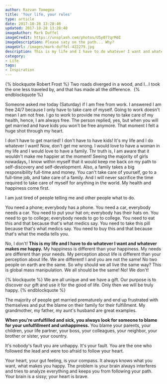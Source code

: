 ```yaml
---
author: Razvan Tomegea
title: 'Your life, your rules'
type: article
date: 2017-10-28 13:28:40
updated: 2017-10-28 13:28:40
imageAuthor: Mark Duffel
imageCredit: https://unsplash.com/photos/U5y077qrMdI
imageDescription: Please saty on the path... Why?
imageUrl: /images/mark-duffel-422279.jpg
description: This is my life and I have to do whatever I want and whatever makes me happy.
category:
- Life
tags:
- Inspiration
---
```

{% blockquote Robert Frost %}
Two roads diverged in a wood, and I…I took the one less traveled by, and that has made all the difference. 
{% endblockquote %}

<!-- more -->
Someone asked me today (Saturday) if I am free from work. I answered I am free 24/7 because I only have to take care of myself. Going to work doesn't mean I am not free. I go to work to provide me money to take care of my health, hence, I am always free. The person replied, yes, but when you will get married and have kids you won't be free anymore. That moment I felt a huge shot through my heart. 

I don't have to get married! I don't have to have kids! It's my life and I do whatever I want! Now, don't get me wrong. I would love to have a woman in my life and I would love to have a family. Thr truth is, I am aware that it wouldn't make me happier at the moment! Seeing the majority of girls nowadays, I know within myself that it would keep me back on my path to self-discovery and self-development. Also, a family takes a big responsibility full-time and money. You can't take care of yourself, go to a full-time job, and take care of a family.  And I will never sacrifice the time required to take care of myself for anything in the world. My health and happiness come first.

I am just tired of people telling me and other people what to do.

You need a phone; everybody has a phone. You need a car, everybody needs a car. You need to put your hat on; everybody has their hats on. You need to go to college; everybody needs to go to college. You need to eat this and that because that's what medics say. You need to take this pill because that's what medics say. You need to buy this and that because that's what the media tells you.

No, I don't! **This is my life and I have to do whatever I want and whatever makes me happy.**
My happiness is different than your happiness. My needs are different than your needs. My perception about life is different than your perception about life. We are different! I and you are not the same! No two people on earth are the same. So why should we all live the same way? This is global mass manipulation. We all should be the same! No! We don't!

{% blockquote %}
We are all unique and we have a gift. Our purpose is to discover our gift and use it for the good of life. Only then we will be truly happy.
{% endblockquote %}

The majority of people get married prematurely and end up frustrated with themselves and put the blame on their family for their fulfillment. My grandmother, my father, my aunt's husband are great examples.

**When you're unfulfilled and sick, you always look for someone to blame for your unfulfillment and unhappiness.** You blame your parents, your children, your life partner, your boss, your colleagues, your neighbor, your brother or sister, your country.

It's nobody's fault you are unhappy. It's your fault. You are the one who followed the lead and were too afraid to follow your heart.

Your heart, your gut feeling, is your compass. It always knows what you want, what makes you happy. The problem is your brain always interferes and tries to analyze everything and keeps you from following your path. Your brain is a sissy; your heart is brave. 